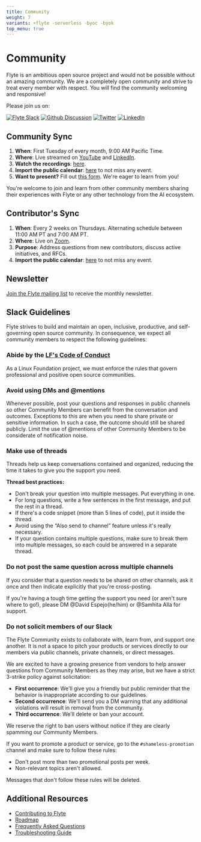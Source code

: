 ```yaml
---
title: Community
weight: 7
variants: +flyte -serverless -byoc -byok
top_menu: true
---
```


# Community

Flyte is an ambitious open source project and would not be possible without an amazing community. We are a completely open community and strive to treat every member with respect. You will find the community welcoming and responsive!

Please join us on:

[![Flyte Slack](https://img.shields.io/badge/Slack-Chat-pink?style=for-the-badge)](https://slack.flyte.org)
[![Github Discussion](https://img.shields.io/badge/Github-Discussion-green?style=for-the-badge)](https://github.com/flyteorg/flyte/discussions)
[![Twitter](https://img.shields.io/badge/Twitter-Social-blue?style=for-the-badge)](https://twitter.com/flyteorg)
[![LinkedIn](https://img.shields.io/badge/LinkedIn-Social-lightblue?style=for-the-badge)](https://www.linkedin.com/groups/13962256)

## Community Sync

1. **When**: First Tuesday of every month, 9:00 AM Pacific Time.
2. **Where**: Live streamed on [YouTube](https://www.youtube.com/@flyteorg/streams) and [LinkedIn](https://www.linkedin.com/company/union-ai/events/).
3. **Watch the recordings**: [here](https://www.youtube.com/live/d81Jd4rfmzw?feature=shared).
4. **Import the public calendar**: [here](https://lists.lfaidata.foundation/g/flyte-announce/ics/12031983/2145304139/feed.ics) to not miss any event.
5. **Want to present?** Fill out [this form](https://tally.so/r/wgN8LM). We're eager to learn from you!

You're welcome to join and learn from other community members sharing their experiences with Flyte or any other technology from the AI ecosystem.

## Contributor's Sync

1. **When**: Every 2 weeks on Thursdays. Alternating schedule between 11:00 AM PT and 7:00 AM PT.
2. **Where**: Live on [Zoom](https://zoom-lfx.platform.linuxfoundation.org/meeting/92309721545?password=c93d76a7-801a-47c6-9916-08e38e5a5c1f).
3. **Purpose**: Address questions from new contributors, discuss active initiatives, and RFCs.
4. **Import the public calendar**: [here](https://lists.lfaidata.foundation/g/flyte-announce/ics/12031983/2145304139/feed.ics) to not miss any event.

## Newsletter

[Join the Flyte mailing list](https://lists.lfaidata.foundation/g/flyte-announce/join) to receive the monthly newsletter.

## Slack Guidelines

Flyte strives to build and maintain an open, inclusive, productive, and self-governing open source community. In consequence, we expect all community members to respect the following guidelines:

### Abide by the [LF's Code of Conduct](https://lfprojects.org/policies/code-of-conduct/)

As a Linux Foundation project, we must enforce the rules that govern professional and positive open source communities.

### Avoid using DMs and @mentions

Whenever possible, post your questions and responses in public channels so other Community Members can benefit from the conversation and outcomes. Exceptions to this are when you need to share private or sensitive information. In such a case, the outcome should still be shared publicly. Limit the use of @mentions of other Community Members to be considerate of notification noise.

### Make use of threads

Threads help us keep conversations contained and organized, reducing the time it takes to give you the support you need.

**Thread best practices:**

- Don't break your question into multiple messages. Put everything in one.
- For long questions, write a few sentences in the first message, and put the rest in a thread.
- If there's a code snippet (more than 5 lines of code), put it inside the thread.
- Avoid using the “Also send to channel” feature unless it's really necessary.
- If your question contains multiple questions, make sure to break them into multiple messages, so each could be answered in a separate thread.

### Do not post the same question across multiple channels

If you consider that a question needs to be shared on other channels, ask it once and then indicate explicitly that you're cross-posting.

If you're having a tough time getting the support you need (or aren't sure where to go!), please DM @David Espejo(he/him) or @Samhita Alla for support.

### Do not solicit members of our Slack

The Flyte Community exists to collaborate with, learn from, and support one another. It is not a space to pitch your products or services directly to our members via public channels, private channels, or direct messages.

We are excited to have a growing presence from vendors to help answer questions from Community Members as they may arise, but we have a strict 3-strike policy against solicitation:

- **First occurrence**: We'll give you a friendly but public reminder that the behavior is inappropriate according to our guidelines.
- **Second occurrence**: We'll send you a DM warning that any additional violations will result in removal from the community.
- **Third occurrence**: We'll delete or ban your account.

We reserve the right to ban users without notice if they are clearly spamming our Community Members.

If you want to promote a product or service, go to the `#shameless-promotion` channel and make sure to follow these rules:

- Don't post more than two promotional posts per week.
- Non-relevant topics aren't allowed.

Messages that don't follow these rules will be deleted.

## Additional Resources

- [Contributing to Flyte](contribute/index)
- [Roadmap](roadmap)
- [Frequently Asked Questions](https://github.com/flyteorg/flyte/discussions/categories/q-a)
- [Troubleshooting Guide](troubleshoot)

